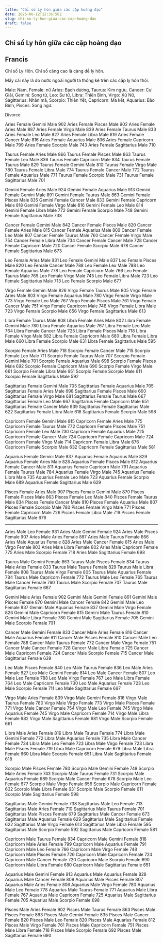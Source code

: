 ```yaml
---
title: "Chỉ số Ly hôn giữa các cặp hoàng đạo"
date: 2025-06-12T12:36:50Z
slug: chi-so-ly-hon-giua-cac-cap-hoang-dao
draft: false
---
```


## Chỉ số Ly hôn giữa các cặp hoàng đạo

## Francis

Chỉ số Ly Hôn. Chỉ số càng cao là càng dễ ly hôn.
 
Mấy cái này là do nước ngoài người ta thống kê trên các cặp ly hôn thôi. 
 
Male: Nam, Female: nữ
Aries: Bạch dương, Taurus: Kim ngưu, Cancer: Cự Giải, Gemini: Song tử, Leo: Sư tử, Libra: Thiên Bình, Virgo: Xử Nữ, Sagittarius: Nhân mã, Scorpio: Thiên Yết, Capricorn: Ma kết, Aquarius: Bảo Bình, Pisces: Song ngư.
 
 
Divorce
 
Aries Female Gemini Male 902
Aries Female Pisces Male 902
Aries Female Aries Male 887
Aries Female Virgo Male 839
Aries Female Taurus Male 833
Aries Female Leo Male 827
Aries Female Libra Male 819
Aries Female Cancer Male 816
Aries Female Aquarius Male 806
Aries Female Capricorn Male 799
Aries Female Scorpio Male 743
Aries Female Sagittarius Male 710
 
 
Taurus Female Aries Male 866
Taurus Female Pisces Male 863
Taurus Female Leo Male 836
Taurus Female Capricorn Male 834
Taurus Female Taurus Male 829
Taurus Female Gemini Male 810
Taurus Female Virgo Male 780
Taurus Female Libra Male 774
Taurus Female Cancer Male 772
Taurus Female Aquarius Male 771
Taurus Female Scorpio Male 731
Taurus Female Sagittarius Male 701
 
 
Gemini Female Aries Male 924
Gemini Female Aquarius Male 913
Gemini Female Gemini Male 891
Gemini Female Taurus Male 863
Gemini Female Pisces Male 835
Gemini Female Cancer Male 833
Gemini Female Capricorn Male 818
Gemini Female Virgo Male 816
Gemini Female Leo Male 814
Gemini Female Libra Male 772
Gemini Female Scorpio Male 748
Gemini Female Sagittarius Male 738
 
 
 
Cancer Female Gemini Male 842
Cancer Female Pisces Male 820
Cancer Female Aries Male 815
Cancer Female Aquarius Male 809
Cancer Female Leo Male 807
Cancer Female Taurus Male 760
Cancer Female Virgo Male 754
Cancer Female Libra Male 734
Cancer Female Cancer Male 728
Cancer Female Capricorn Male 720
Cancer Female Scorpio Male 678
Cancer Female Sagittarius Male 673
 
 
 
Leo Female Aries Male 931
Leo Female Gemini Male 837
Leo Female Pisces Male 820
Leo Female Cancer Male 788
Leo Female Leo Male 788
Leo Female Aquarius Male 778
Leo Female Capricorn Male 766
Leo Female Taurus Male 765
Leo Female Virgo Male 745
Leo Female Libra Male 723
Leo Female Sagittarius Male 713
Leo Female Scorpio Male 677
 
 
 
Virgo Female Gemini Male 826
Virgo Female Taurus Male 805
Virgo Female Aries Male 803
Virgo Female Aquarius Male 780
Virgo Female Virgo Male 773
Virgo Female Leo Male 767
Virgo Female Pisces Male 761
Virgo Female Cancer Male 751
Virgo Female Capricorn Male 748
Virgo Female Libra Male 723
Virgo Female Scorpio Male 656
Virgo Female Sagittarius Male 613
 
 
 
Libra Female Taurus Male 808
Libra Female Aries Male 802
Libra Female Gemini Male 780
Libra Female Aquarius Male 767
Libra Female Leo Male 764
Libra Female Cancer Male 725
Libra Female Pisces Male 718
Libra Female Virgo Male 682
Libra Female Capricorn Male 680
Libra Female Libra Male 660
Libra Female Scorpio Male 631
Libra Female Sagittarius Male 595
 
 
 
Scorpio Female Aries Male 718
Scorpio Female Cancer Male 715
Scorpio Female Leo Male 711
Scorpio Female Taurus Male 707
Scorpio Female Gemini Male 701
Scorpio Female Aquarius Male 698
Scorpio Female Pisces Male 692
Scorpio Female Capricorn Male 690
Scorpio Female Virgo Male 661
Scorpio Female Libra Male 651
Scorpio Female Scorpio Male 611
Scorpio Female Sagittarius Male 592
 
 
 
Sagittarius Female Gemini Male 705
Sagittarius Female Aquarius Male 705
Sagittarius Female Aries Male 698
Sagittarius Female Pisces Male 690
Sagittarius Female Virgo Male 681
Sagittarius Female Taurus Male 667
Sagittarius Female Leo Male 667
Sagittarius Female Capricorn Male 651
Sagittarius Female Cancer Male 639
Sagittarius Female Sagittarius Male 622
Sagittarius Female Libra Male 618
Sagittarius Female Scorpio Male 598
 
 
 
Capricorn Female Gemini Male 815
Capricorn Female Aries Male 775
Capricorn Female Taurus Male 772
Capricorn Female Pisces Male 751
Capricorn Female Leo Male 730
Capricorn Female Aquarius Male 725
Capricorn Female Cancer Male 724
Capricorn Female Capricorn Male 724
Capricorn Female Virgo Male 714
Capricorn Female Libra Male 676
Capricorn Female Scorpio Male 632
Capricorn Female Sagittarius Male 581
 
 
 
Aquarius Female Gemini Male 837
Aquarius Female Aquarius Male 829
Aquarius Female Aries Male 828
Aquarius Female Pisces Male 812
Aquarius Female Cancer Male 811
Aquarius Female Capricorn Male 791
Aquarius Female Taurus Male 784
Aquarius Female Virgo Male 745
Aquarius Female Libra Male 735
Aquarius Female Leo Male 723
Aquarius Female Scorpio Male 689
Aquarius Female Sagittarius Male 629
 
 
 
Pisces Female Aries Male 907
Pisces Female Gemini Male 870
Pisces Female Pisces Male 863
Pisces Female Leo Male 840
Pisces Female Taurus Male 834
Pisces Female Cancer Male 810
Pisces Female Aquarius Male 807
Pisces Female Scorpio Male 780
Pisces Female Virgo Male 771
Pisces Female Capricorn Male 726
Pisces Female Libra Male 719
Pisces Female Sagittarius Male 679
 
 
 
---------------------------------------------------
 
 
 
Aries Male Leo Female 931
Aries Male Gemini Female 924
Aries Male Pisces Female 907
Aries Male Aries Female 887
Aries Male Taurus Female 866
Aries Male Aquarius Female 828
Aries Male Cancer Female 815
Aries Male Virgo Female 803
Aries Male Libra Female 802
Aries Male Capricorn Female 775
Aries Male Scorpio Female 718
Aries Male Sagittarius Female 698
 
 
 
Taurus Male Gemini Female 863
Taurus Male Pisces Female 834
Taurus Male Aries Female 833
Taurus Male Taurus Female 829
Taurus Male Libra Female 808
Taurus Male Virgo Female 805
Taurus Male Aquarius Female 784
Taurus Male Capricorn Female 772
Taurus Male Leo Female 765
Taurus Male Cancer Female 760
Taurus Male Scorpio Female 707
Taurus Male Sagittarius Female 667
 
 
 
Gemini Male Aries Female 902
Gemini Male Gemini Female 891
Gemini Male Pisces Female 870
Gemini Male Cancer Female 842
Gemini Male Leo Female 837
Gemini Male Aquarius Female 837
Gemini Male Virgo Female 826
Gemini Male Capricorn Female 815
Gemini Male Taurus Female 810
Gemini Male Libra Female 780
Gemini Male Sagittarius Female 705
Gemini Male Scorpio Female 701
 
 
 
Cancer Male Gemini Female 833
Cancer Male Aries Female 816
Cancer Male Aquarius Female 811
Cancer Male Pisces Female 810
Cancer Male Leo Female 788
Cancer Male Taurus Female 772
Cancer Male Virgo Female 751
Cancer Male Cancer Female 728
Cancer Male Libra Female 725
Cancer Male Capricorn Female 724
Cancer Male Scorpio Female 715
Cancer Male Sagittarius Female 639
 
 
 
 
Leo Male Pisces Female 840
Leo Male Taurus Female 836
Leo Male Aries Female 827
Leo Male Gemini Female 814
Leo Male Cancer Female 807
Leo Male Leo Female 788
Leo Male Virgo Female 767
Leo Male Libra Female 764
Leo Male Capricorn Female 730
Leo Male Aquarius Female 723
Leo Male Scorpio Female 711
Leo Male Sagittarius Female 667
 
 
 
Virgo Male Aries Female 839
Virgo Male Gemini Female 816
Virgo Male Taurus Female 780
Virgo Male Virgo Female 773
Virgo Male Pisces Female 771
Virgo Male Cancer Female 754
Virgo Male Leo Female 745
Virgo Male Aquarius Female 745
Virgo Male Capricorn Female 714
Virgo Male Libra Female 682
Virgo Male Sagittarius Female 681
Virgo Male Scorpio Female 661
 
 
 
Libra Male Aries Female 819
Libra Male Taurus Female 774
Libra Male Gemini Female 772
Libra Male Aquarius Female 735
Libra Male Cancer Female 734
Libra Male Leo Female 723
Libra Male Virgo Female 723
Libra Male Pisces Female 719
Libra Male Capricorn Female 676
Libra Male Libra Female 660
Libra Male Scorpio Female 651
Libra Male Sagittarius Female 618
 
 
 
 
Scorpio Male Pisces Female 780
Scorpio Male Gemini Female 748
Scorpio Male Aries Female 743
Scorpio Male Taurus Female 731
Scorpio Male Aquarius Female 689
Scorpio Male Cancer Female 678
Scorpio Male Leo Female 677
Scorpio Male Virgo Female 656
Scorpio Male Capricorn Female 632
Scorpio Male Libra Female 631
Scorpio Male Scorpio Female 611
Scorpio Male Sagittarius Female 598
 
 
 
Sagittarius Male Gemini Female 738
Sagittarius Male Leo Female 713
Sagittarius Male Aries Female 710
Sagittarius Male Taurus Female 701
Sagittarius Male Pisces Female 679
Sagittarius Male Cancer Female 673
Sagittarius Male Aquarius Female 629
Sagittarius Male Sagittarius Female 622
Sagittarius Male Virgo Female 613
Sagittarius Male Libra Female 595
Sagittarius Male Scorpio Female 592
Sagittarius Male Capricorn Female 581
 
 
 
 
Capricorn Male Taurus Female 834
Capricorn Male Gemini Female 818
Capricorn Male Aries Female 799
Capricorn Male Aquarius Female 791
Capricorn Male Leo Female 766
Capricorn Male Virgo Female 748
Capricorn Male Pisces Female 726
Capricorn Male Capricorn Female 724
Capricorn Male Cancer Female 720
Capricorn Male Scorpio Female 690
Capricorn Male Libra Female 680
Capricorn Male Sagittarius Female 651
 
 
 
Aquarius Male Gemini Female 913
Aquarius Male Aquarius Female 829
Aquarius Male Cancer Female 809
Aquarius Male Pisces Female 807
Aquarius Male Aries Female 806
Aquarius Male Virgo Female 780
Aquarius Male Leo Female 778
Aquarius Male Taurus Female 771
Aquarius Male Libra Female 767
Aquarius Male Capricorn Female 725
Aquarius Male Sagittarius Female 705
Aquarius Male Scorpio Female 698
 
 
 
 
Pisces Male Aries Female 902
Pisces Male Taurus Female 863
Pisces Male Pisces Female 863
Pisces Male Gemini Female 835
Pisces Male Cancer Female 820
Pisces Male Leo Female 820
Pisces Male Aquarius Female 812
Pisces Male Virgo Female 761
Pisces Male Capricorn Female 751
Pisces Male Libra Female 718
Pisces Male Scorpio Female 692
Pisces Male Sagittarius Female 690